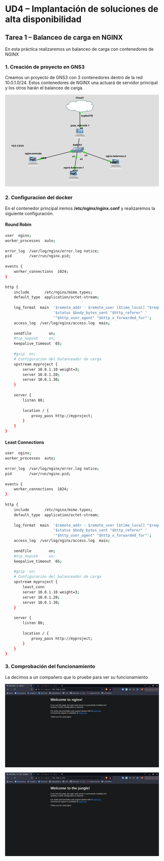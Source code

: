 # UD4 – Implantación de soluciones de alta disponibilidad
## Tarea 1 – Balanceo de carga en NGINX

En esta práctica realizaremos un balanceo de carga con contenedores de NGINX

### 1. Creación de proyecto en GNS3

Creamos un proyecto de GNS3 con 3 contenedores dentro de la red 10.0.1.0/24. Estos contenedores de NGINX una actuará de servidor principal y los otros harán el balanceo de carga.

![alt image](Capturas/GNS3.png)

### 2. Configuracion del docker 

En el contenedor principal iremos **/etc/nginx/nginx.conf** y realizaremos la siguiente configuración.

#### Round Robin

```bash
user  nginx;
worker_processes  auto;

error_log  /var/log/nginx/error.log notice;
pid        /var/run/nginx.pid;

events {
    worker_connections  1024;
}

http {
    include       /etc/nginx/mime.types;
    default_type  application/octet-stream;

    log_format  main  '$remote_addr - $remote_user [$time_local] "$request" '
                      '$status $body_bytes_sent "$http_referer" '
                      '"$http_user_agent" "$http_x_forwarded_for"';
    access_log  /var/log/nginx/access.log  main;

    sendfile        on;
    #tcp_nopush     on;
    keepalive_timeout  65;

    #gzip  on;
    # Configuración del balanceador de carga
    upstream myproject {
        server 10.0.1.10 weight=3;
        server 10.0.1.20;
        server 10.0.1.30;
    }

    server {
        listen 80;

        location / {
            proxy_pass http://myproject;
        }
    }
}
```

#### Least Connections

```bash
user  nginx;
worker_processes  auto;

error_log  /var/log/nginx/error.log notice;
pid        /var/run/nginx.pid;

events {
    worker_connections  1024;
}

http {
    include       /etc/nginx/mime.types;
    default_type  application/octet-stream;

    log_format  main  '$remote_addr - $remote_user [$time_local] "$request" '
                      '$status $body_bytes_sent "$http_referer" '
                      '"$http_user_agent" "$http_x_forwarded_for"';
    access_log  /var/log/nginx/access.log  main;

    sendfile        on;
    #tcp_nopush     on;
    keepalive_timeout  65;

    #gzip  on;
    # Configuración del balanceador de carga
    upstream myproject {
        least_conn
        server 10.0.1.10 weight=3;
        server 10.0.1.20;
        server 10.0.1.30;
    }

    server {
        listen 80;

        location / {
            proxy_pass http://myproject;
        }
    }
}
```


### 3. Comprobación del funcionamiento

Le decimos a un compañero que lo pruebe para ver su funcionamiento

![alt image](Capturas/Captura%20de%20pantalla%20de%202024-01-31%2011-49-23.png)

![alt image](Capturas/Captura%20de%20pantalla%20de%202024-01-31%2011-49-50.png)